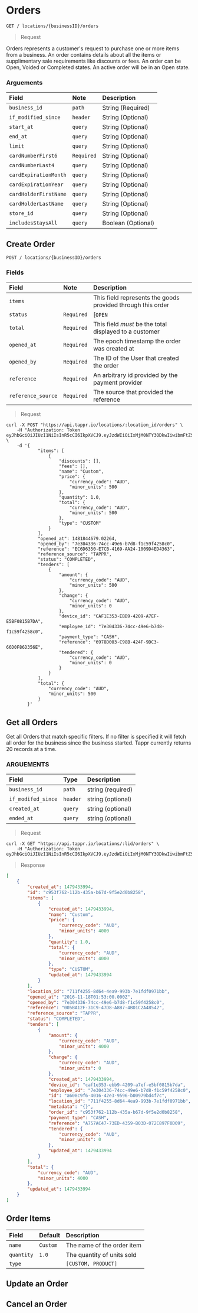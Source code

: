 
# Orders



```shell
GET / locations/{businessID}/orders
```

> Request

Orders represents a customer's request to purchase one or more items from a business. An order contains details about all the items or supplimentary sale requirements like discounts or fees. An order can be Open, Voided or Completed states. An active order will be in an Open state. 

### Arguements

| Field              | Note       | Description                                                 |
|:-------------------|:-----------|:------------------------------------------------------------|
| `business_id`            |      `path`      | String (Required)   |
| `if_modified_since`           | `header` | String (Optional)                          |
| `start_at`            | `query` | String (Optional)            |
| `end_at`        | `query` | String (Optional)                   |
| `limit`        | `query` | String (Optional)                        |
| `cardNumberFirst6`        | `Required` | String (Optional)                 |
| `cardNumberLast4` | `query` | String (Optional)                           |
| `cardExpirationMonth` | `query` | String (Optional)                    |
| `cardExpirationYear` | `query` | String (Optional)                    |
| `cardHolderFirstName` | `query` | String (Optional)                    |
| `cardHolderLastName` | `query` | String (Optional)                    |
| `store_id` | `query` | String (Optional)                    |
| `includesStaysAll` | `query` | Boolean (Optional)                    |


## Create Order

`POST / locations/{businessID}/orders`

### Fields

| Field              | Note       | Description                                                 |
|:-------------------|:-----------|:------------------------------------------------------------|
| `items`            |            | This field represents the goods provided through this order |
| `status`           | `Required` | [`OPEN` | `COMPLETED` | `VOIDED`]                           |
| `total`            | `Required` | This field *must* be the total displayed to a customer      |
| `opened_at`        | `Required` | The epoch timestamp the order was created at                |
| `opened_by`        | `Required` | The ID of the User that created the order                   |
| `reference`        | `Required` | An arbitrary id provided by the payment provider            |
| `reference_source` | `Required` | The source that provided the reference                      |

> Request

```shell
curl -X POST "https://api.tappr.io/locations/:location_id/orders" \
    -H "Authorization: Token eyJhbGciOiJIUzI1NiIsInR5cCI6IkpXVCJ9.eyJzdWIiOiIxMjM0NTY3ODkwIiwibmFtZSI6IkpvaG4gRG9lIiwiYWRtaW4iOnRydWV9.TJVA95OrM7E2cBab30RMHrHDcEfxjoYZgeFONFh7HgQ" \
    -d '{
            "items": [
                {
                    "discounts": [],
                    "fees": [],
                    "name": "Custom",
                    "price": {
                        "currency_code": "AUD",
                        "minor_units": 500
                    },
                    "quantity": 1.0,
                    "total": {
                        "currency_code": "AUD",
                        "minor_units": 500
                    },
                    "type": "CUSTOM"
                }
            ],
            "opened_at": 1481844679.02264,
            "opened_by": "7e304336-74cc-49e6-b7d8-f1c59f4258c0",
            "reference": "EC6D6350-E7CB-4169-AA24-1009D4ED4363",
            "reference_source": "TAPPR",
            "status": "COMPLETED",
            "tenders": [
                {
                    "amount": {
                        "currency_code": "AUD",
                        "minor_units": 500
                    },
                    "change": {
                        "currency_code": "AUD",
                        "minor_units": 0
                    },
                    "device_id": "CAF1E353-EBB9-4209-A7EF-E5BF0815B7DA",
                    "employee_id": "7e304336-74cc-49e6-b7d8-f1c59f4258c0",
                    "payment_type": "CASH",
                    "reference": "6978D003-C98B-424F-9DC3-66D0F86D356E",
                    "tendered": {
                        "currency_code": "AUD",
                        "minor_units": 0
                    }
                }
            ],
            "total": {
                "currency_code": "AUD",
                "minor_units": 500
            }
        }'
```

## Get all Orders

Get all Orders that match specific filters. If no filter is specified it will fetch all order for the business since the business started. Tappr currently returns 20 records at a time. 


### ARGUEMENTS

| Field           |Type             | Description                        |
|:----------------|:----------------|:-------------------------------------|
| `business_id`    |`path` | string (required) |
| `if_modifed_since`    |`header` | string (optional) |
| `created_at`    |`query` | string (optional) |
| `ended_at`    |`query` | string (optional) |

> Request

```shell
curl -X GET "https://api.tappr.io/locations/:lid/orders" \
    -H "Authorization: Token eyJhbGciOiJIUzI1NiIsInR5cCI6IkpXVCJ9.eyJzdWIiOiIxMjM0NTY3ODkwIiwibmFtZSI6IkpvaG4gRG9lIiwiYWRtaW4iOnRydWV9.TJVA95OrM7E2cBab30RMHrHDcEfxjoYZgeFONFh7HgQ"
```

> Response

```json
[
    {
        "created_at": 1479433994,
        "id": "c953f762-112b-435a-b67d-9f5e2d0b8258",
        "items": [
            {
                "created_at": 1479433994,
                "name": "Custom",
                "price": {
                    "currency_code": "AUD",
                    "minor_units": 4000
                },
                "quantity": 1.0,
                "total": {
                    "currency_code": "AUD",
                    "minor_units": 4000
                },
                "type": "CUSTOM",
                "updated_at": 1479433994
            }
        ],
        "location_id": "711f4255-8d64-4ea9-993b-7e1fdf0971bb",
        "opened_at": "2016-11-18T01:53:00.000Z",
        "opened_by": "7e304336-74cc-49e6-b7d8-f1c59f4258c0",
        "reference": "005BA12F-31C9-47D8-A8B7-4BD1C2A48542",
        "reference_source": "TAPPR",
        "status": "COMPLETED",
        "tenders": [
            {
                "amount": {
                    "currency_code": "AUD",
                    "minor_units": 4000
                },
                "change": {
                    "currency_code": "AUD",
                    "minor_units": 0
                },
                "created_at": 1479433994,
                "device_id": "caf1e353-ebb9-4209-a7ef-e5bf0815b7da",
                "employee_id": "7e304336-74cc-49e6-b7d8-f1c59f4258c0",
                "id": "a608c9f6-4016-42e3-9596-b00979bd4f7c",
                "location_id": "711f4255-8d64-4ea9-993b-7e1fdf0971bb",
                "metadata": "{}",
                "order_id": "c953f762-112b-435a-b67d-9f5e2d0b8258",
                "payment_type": "CASH",
                "reference": "A757AC47-73ED-4359-B03D-072C897F0D09",
                "tendered": {
                    "currency_code": "AUD",
                    "minor_units": 0
                },
                "updated_at": 1479433994
            }
        ],
        "total": {
            "currency_code": "AUD",
            "minor_units": 4000
        },
        "updated_at": 1479433994
    }
]
```

## Order Items

| Field      | Default  | Description                |
|:-----------|:---------|:---------------------------|
| `name`     | `Custom` | The name of the order item |
| `quantity` | `1.0`    | The quantity of units sold |
| `type`     |          | `[CUSTOM, PRODUCT]`        |

## Update an Order

## Cancel an Order
